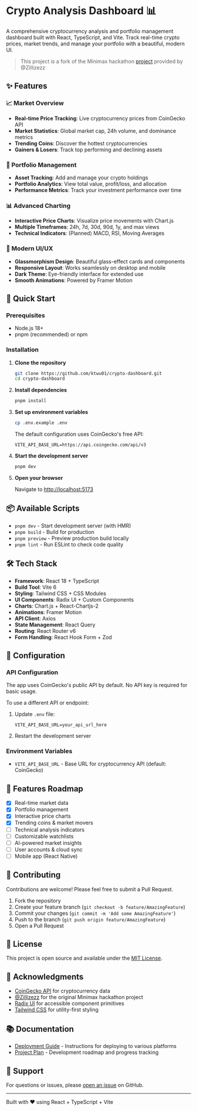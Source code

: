# Crypto Analysis Dashboard 📊

A comprehensive cryptocurrency analysis and portfolio management dashboard built with React, TypeScript, and Vite. Track real-time crypto prices, market trends, and manage your portfolio with a beautiful, modern UI.

> This project is a fork of the Minimax hackathon [project](https://agent.minimax.io/share/300474460274837) provided by @Zillizezz

## ✨ Features

### 📈 Market Overview
- **Real-time Price Tracking**: Live cryptocurrency prices from CoinGecko API
- **Market Statistics**: Global market cap, 24h volume, and dominance metrics
- **Trending Coins**: Discover the hottest cryptocurrencies
- **Gainers & Losers**: Track top performing and declining assets

### 💼 Portfolio Management
- **Asset Tracking**: Add and manage your crypto holdings
- **Portfolio Analytics**: View total value, profit/loss, and allocation
- **Performance Metrics**: Track your investment performance over time

### 📊 Advanced Charting
- **Interactive Price Charts**: Visualize price movements with Chart.js
- **Multiple Timeframes**: 24h, 7d, 30d, 90d, 1y, and max views
- **Technical Indicators**: (Planned) MACD, RSI, Moving Averages

### 🎨 Modern UI/UX
- **Glassmorphism Design**: Beautiful glass-effect cards and components
- **Responsive Layout**: Works seamlessly on desktop and mobile
- **Dark Theme**: Eye-friendly interface for extended use
- **Smooth Animations**: Powered by Framer Motion

## 🚀 Quick Start

### Prerequisites
- Node.js 18+ 
- pnpm (recommended) or npm

### Installation

1. **Clone the repository**
   ```bash
   git clone https://github.com/ktwu01/crypto-dashboard.git
   cd crypto-dashboard
   ```

2. **Install dependencies**
   ```bash
   pnpm install
   ```

3. **Set up environment variables**
   ```bash
   cp .env.example .env
   ```
   
   The default configuration uses CoinGecko's free API:
   ```env
   VITE_API_BASE_URL=https://api.coingecko.com/api/v3
   ```

4. **Start the development server**
   ```bash
   pnpm dev
   ```

5. **Open your browser**
   
   Navigate to [http://localhost:5173](http://localhost:5173)

## 📦 Available Scripts

- `pnpm dev` - Start development server (with HMR)
- `pnpm build` - Build for production
- `pnpm preview` - Preview production build locally
- `pnpm lint` - Run ESLint to check code quality

## 🛠️ Tech Stack

- **Framework**: React 18 + TypeScript
- **Build Tool**: Vite 6
- **Styling**: Tailwind CSS + CSS Modules
- **UI Components**: Radix UI + Custom Components
- **Charts**: Chart.js + React-Chartjs-2
- **Animations**: Framer Motion
- **API Client**: Axios
- **State Management**: React Query
- **Routing**: React Router v6
- **Form Handling**: React Hook Form + Zod

## 🔧 Configuration

### API Configuration
The app uses CoinGecko's public API by default. No API key is required for basic usage.

To use a different API or endpoint:
1. Update `.env` file:
   ```env
   VITE_API_BASE_URL=your_api_url_here
   ```

2. Restart the development server

### Environment Variables
- `VITE_API_BASE_URL` - Base URL for cryptocurrency API (default: CoinGecko)

## 📱 Features Roadmap

- [x] Real-time market data
- [x] Portfolio management
- [x] Interactive price charts
- [x] Trending coins & market movers
- [ ] Technical analysis indicators
- [ ] Customizable watchlists
- [ ] AI-powered market insights
- [ ] User accounts & cloud sync
- [ ] Mobile app (React Native)

## 🤝 Contributing

Contributions are welcome! Please feel free to submit a Pull Request.

1. Fork the repository
2. Create your feature branch (`git checkout -b feature/AmazingFeature`)
3. Commit your changes (`git commit -m 'Add some AmazingFeature'`)
4. Push to the branch (`git push origin feature/AmazingFeature`)
5. Open a Pull Request

## 📄 License

This project is open source and available under the [MIT License](LICENSE).

## 🙏 Acknowledgments

- [CoinGecko API](https://www.coingecko.com/en/api) for cryptocurrency data
- [@Zillizezz](https://github.com/Zillizezz) for the original Minimax hackathon project
- [Radix UI](https://www.radix-ui.com/) for accessible component primitives
- [Tailwind CSS](https://tailwindcss.com/) for utility-first styling

## 📚 Documentation

- [Deployment Guide](./DEPLOYMENT.md) - Instructions for deploying to various platforms
- [Project Plan](./.cursor/scratchpad.md) - Development roadmap and progress tracking

## 💬 Support

For questions or issues, please [open an issue](https://github.com/ktwu01/crypto-dashboard/issues) on GitHub.

---

Built with ❤️ using React + TypeScript + Vite
